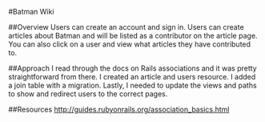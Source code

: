 #Batman Wiki

##Overview
Users can create an account and sign in. Users can create articles about Batman and will be listed as a contributor on the article page. You can also click on a user and view what articles they have contributed to.

##Approach
I read through the docs on Rails associations and it was pretty straightforward from there. I created an article and users resource. I added a join table with a migration. Lastly, I needed to update the views and paths to show and redirect users to the correct pages.

##Resources
http://guides.rubyonrails.org/association_basics.html